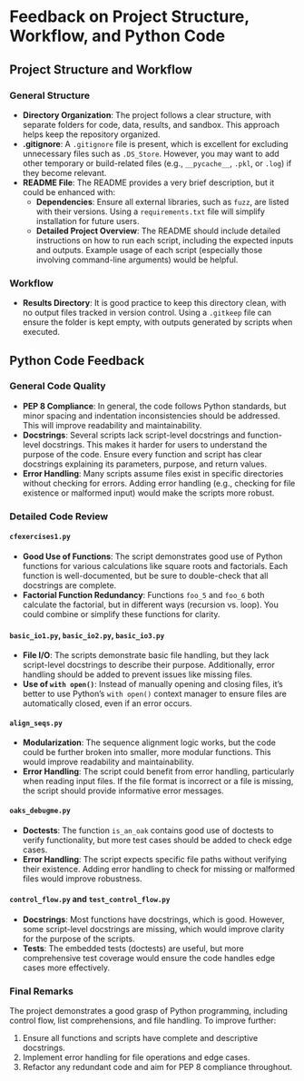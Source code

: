 
# Feedback on Project Structure, Workflow, and Python Code

## Project Structure and Workflow

### General Structure
- **Directory Organization**: The project follows a clear structure, with separate folders for code, data, results, and sandbox. This approach helps keep the repository organized.
- **.gitignore**: A `.gitignore` file is present, which is excellent for excluding unnecessary files such as `.DS_Store`. However, you may want to add other temporary or build-related files (e.g., `__pycache__`, `.pkl`, or `.log`) if they become relevant.
- **README File**: The README provides a very brief description, but it could be enhanced with:
  - **Dependencies**: Ensure all external libraries, such as `fuzz`, are listed with their versions. Using a `requirements.txt` file will simplify installation for future users.
  - **Detailed Project Overview**: The README should include detailed instructions on how to run each script, including the expected inputs and outputs. Example usage of each script (especially those involving command-line arguments) would be helpful.

### Workflow
- **Results Directory**: It is good practice to keep this directory clean, with no output files tracked in version control. Using a `.gitkeep` file can ensure the folder is kept empty, with outputs generated by scripts when executed.

## Python Code Feedback

### General Code Quality
- **PEP 8 Compliance**: In general, the code follows Python standards, but minor spacing and indentation inconsistencies should be addressed. This will improve readability and maintainability.
- **Docstrings**: Several scripts lack script-level docstrings and function-level docstrings. This makes it harder for users to understand the purpose of the code. Ensure every function and script has clear docstrings explaining its parameters, purpose, and return values.
- **Error Handling**: Many scripts assume files exist in specific directories without checking for errors. Adding error handling (e.g., checking for file existence or malformed input) would make the scripts more robust.

### Detailed Code Review

#### `cfexercises1.py`
- **Good Use of Functions**: The script demonstrates good use of Python functions for various calculations like square roots and factorials. Each function is well-documented, but be sure to double-check that all docstrings are complete.
- **Factorial Function Redundancy**: Functions `foo_5` and `foo_6` both calculate the factorial, but in different ways (recursion vs. loop). You could combine or simplify these functions for clarity.
  
#### `basic_io1.py`, `basic_io2.py`, `basic_io3.py`
- **File I/O**: The scripts demonstrate basic file handling, but they lack script-level docstrings to describe their purpose. Additionally, error handling should be added to prevent issues like missing files.
- **Use of `with open()`**: Instead of manually opening and closing files, it’s better to use Python’s `with open()` context manager to ensure files are automatically closed, even if an error occurs.

#### `align_seqs.py`
- **Modularization**: The sequence alignment logic works, but the code could be further broken into smaller, more modular functions. This would improve readability and maintainability.
- **Error Handling**: The script could benefit from error handling, particularly when reading input files. If the file format is incorrect or a file is missing, the script should provide informative error messages.

#### `oaks_debugme.py`
- **Doctests**: The function `is_an_oak` contains good use of doctests to verify functionality, but more test cases should be added to check edge cases.
- **Error Handling**: The script expects specific file paths without verifying their existence. Adding error handling to check for missing or malformed files would improve robustness.

#### `control_flow.py` and `test_control_flow.py`
- **Docstrings**: Most functions have docstrings, which is good. However, some script-level docstrings are missing, which would improve clarity for the purpose of the scripts.
- **Tests**: The embedded tests (doctests) are useful, but more comprehensive test coverage would ensure the code handles edge cases more effectively.

### Final Remarks
The project demonstrates a good grasp of Python programming, including control flow, list comprehensions, and file handling. To improve further:
1. Ensure all functions and scripts have complete and descriptive docstrings.
2. Implement error handling for file operations and edge cases.
3. Refactor any redundant code and aim for PEP 8 compliance throughout.